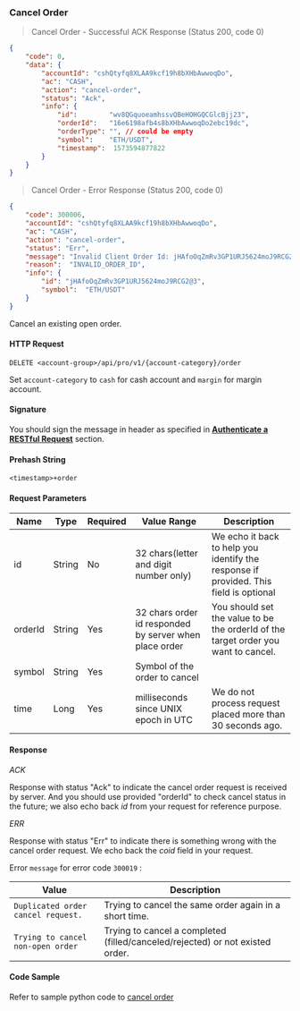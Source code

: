 ###
### Cancel Order

> Cancel Order - Successful ACK Response (Status 200, code 0)

```json
{
    "code": 0,
    "data": {
        "accountId": "cshQtyfq8XLAA9kcf19h8bXHbAwwoqDo",
        "ac": "CASH",
        "action": "cancel-order",
        "status": "Ack",
        "info": {
            "id":        "wv8QGquoeamhssvQBeHOHGQCGlcBjj23",
            "orderId":   "16e6198afb4s8bXHbAwwoqDo2ebc19dc",
            "orderType": "", // could be empty
            "symbol":    "ETH/USDT",
            "timestamp":  1573594877822
        }
    }
}
```

> Cancel Order - Error Response (Status 200, code 0)

```json
{
    "code": 300006,
    "accountId": "cshQtyfq8XLAA9kcf19h8bXHbAwwoqDo",
    "ac": "CASH",
    "action": "cancel-order",
    "status": "Err",
    "message": "Invalid Client Order Id: jHAfoOqZmRv3GP1URJ5624moJ9RCG2@3",
    "reason":  "INVALID_ORDER_ID",
    "info": {
        "id": "jHAfoOqZmRv3GP1URJ5624moJ9RCG2@3",
        "symbol":  "ETH/USDT"
    }
}
```

Cancel an existing open order.

#### HTTP Request

`DELETE <account-group>/api/pro/v1/{account-category}/order`

Set `account-category` to `cash` for cash account and `margin` for margin account. 

#### Signature

You should sign the message in header as specified in [**Authenticate a RESTful Request**](#sign-a-request) section.

#### Prehash String

`<timestamp>+order`

#### Request Parameters

Name        | Type   |Required| Value Range                                            | Description
------------|--------|--------| ------------------------------------------------------ | ---------------
id          | String |  No    | 32 chars(letter and digit number only)                 | We echo it back to help you identify the response if provided. This field is optional
orderId     | String |  Yes   | 32 chars order id responded by server when place order | You should set the value to be the orderId of the target order you want to cancel.
symbol      | String |  Yes   | Symbol of the order to cancel                          |  
time        | Long   |  Yes   | milliseconds since UNIX epoch in UTC                   | We do not process request placed more than 30 seconds ago.

#### Response

*ACK*

Response with status "Ack" to indicate the cancel order request is received by server. And you should use provided "orderId" to check cancel status in the future; we also echo back *id* from your request for reference purpose.

*ERR*

Response with status "Err" to indicate there is something wrong with the cancel order request. We echo back the *coid* field in your request.

Error `message` for error code `300019` :

Value                               |   Description
------------------------------------| --------------------------------------------------------
`Duplicated order cancel request.`  |   Trying to cancel the same order again in a short time.
`Trying to cancel non-open order`   |   Trying to cancel a completed (filled/canceled/rejected) or not existed order.

#### Code Sample

Refer to sample python code to [cancel order](https://github.com/ascendex/ascendex-pro-api-demo/blob/master/python/order_cancel.py)
